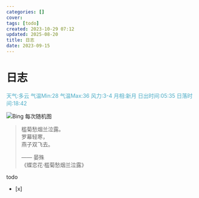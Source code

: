 ```yaml
---
categories: []
cover: 
tags: [todo]
created: 2023-10-29 07:12
updated: 2025-08-20
title: 日志
date: 2023-09-15
---
```

# 日志


<font color="#4bacc6">天气:多云  气温Min:28  气温Max:36  风力:3-4  月相:新月  日出时间:05:35  日落时间:18:42</font>

![Bing 每次随机图](https://www.bing.com/th?id=OHR.ChushuY25_ZH-CN0495086720_1920x1080.jpg)

> 槛菊愁烟兰泣露。  
> 罗幕轻寒，  
> 燕子双飞去。  
> 
> —— 晏殊  
> 《蝶恋花·槛菊愁烟兰泣露》


todo 
- [x] 


